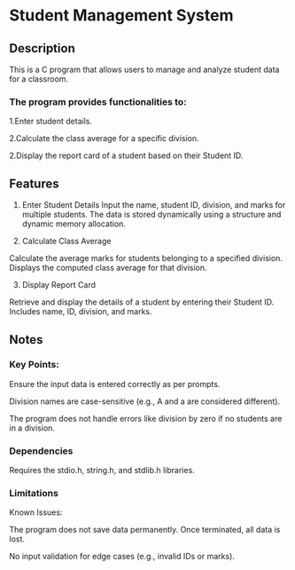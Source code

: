# Student Management System

## Description

This is a C program that allows users to manage and analyze student data for a classroom.

### The program provides functionalities to:
1.Enter student details.

2.Calculate the class average for a specific division.

2.Display the report card of a student based on their Student ID.

## Features

1. Enter Student Details
  Input the name, student ID, division, and marks for multiple students.
  The data is stored dynamically using a structure and dynamic memory allocation.

2. Calculate Class Average

  Calculate the average marks for students belonging to a specified division.
  Displays the computed class average for that division.

3. Display Report Card

  Retrieve and display the details of a student by entering their Student ID.
  Includes name, ID, division, and marks.

## Notes

### Key Points:

Ensure the input data is entered correctly as per prompts.

Division names are case-sensitive (e.g., A and a are considered different).

The program does not handle errors like division by zero if no students are in a division.

### Dependencies

Requires the stdio.h, string.h, and stdlib.h libraries.

### Limitations

Known Issues:

The program does not save data permanently. Once terminated, all data is lost.

No input validation for edge cases (e.g., invalid IDs or marks).
